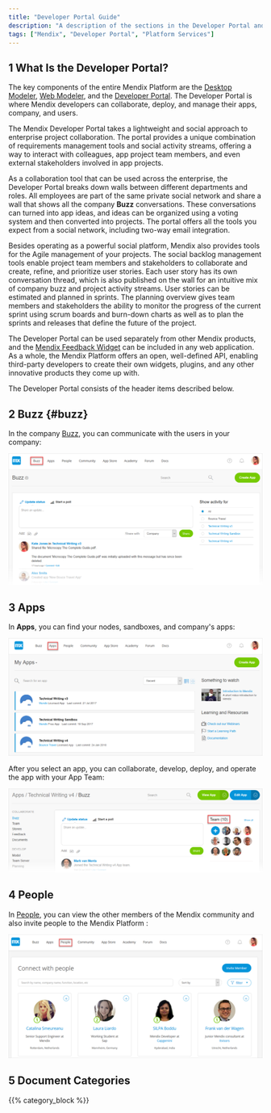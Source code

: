 ```yaml
---
title: "Developer Portal Guide"
description: "A description of the sections in the Developer Portal and links to more detail"
tags: ["Mendix", "Developer Portal", "Platform Services"]
---
```


## 1 What Is the Developer Portal?

The key components of the entire Mendix Platform are the [Desktop Modeler](/refguide/desktop-modeler), [Web Modeler](/refguide/web-modeler/), and the [Developer Portal](http://home.mendix.com). The Developer Portal is where Mendix developers can collaborate, deploy, and manage their apps, company, and users. 

The Mendix Developer Portal takes a lightweight and social approach to enterprise project collaboration. The portal provides a unique combination of requirements management tools and social activity streams, offering a way to interact with colleagues, app project team members, and even external stakeholders involved in app projects.

As a collaboration tool that can be used across the enterprise, the Developer Portal breaks down walls between different departments and roles. All employees are part of the same private social network and share a wall that shows all the company **Buzz** conversations. These conversations can turned into app ideas, and ideas can be organized using a voting system and then converted into projects. The portal offers all the tools you expect from a social network, including two-way email integration. 

Besides operating as a powerful social platform, Mendix also provides tools for the Agile management of your projects. The social backlog management tools enable project team members and stakeholders to collaborate and create, refine, and prioritize user stories. Each user story has its own conversation thread, which is also published on the wall for an intuitive mix of company buzz and project activity streams. User stories can be estimated and planned in sprints. The planning overview gives team members and stakeholders the ability to monitor the progress of the current sprint using scrum boards and burn-down charts as well as to plan the sprints and releases that define the future of the project.

The Developer Portal can be used separately from other Mendix products, and the [Mendix Feedback Widget](feedback/use-feedback-widget) can be included in any web application. As a whole, the Mendix Platform offers an open, well-defined API, enabling third-party developers to create their own widgets, plugins, and any other innovative products they come up with.

The Developer Portal consists of the header items described below.

## 2 Buzz {#buzz}

In the company [Buzz](collaborate/buzz), you can communicate with the users in your company:

![](attachments/developerportal-buzz.png)

## 3 Apps

In **Apps**, you can find your nodes, sandboxes, and company's apps:

![](attachments/developerportal-apps.png)

After you select an app, you can collaborate, develop, deploy, and operate the app with your App Team:

![](attachments/apps.png)

## 4 People

In [People](mendix-profile/index#connections), you can view the other members of the Mendix community and also invite people to the Mendix Platform :

![](attachments/developerportal-people.png)

## 5 Document Categories

{{% category_block %}}



